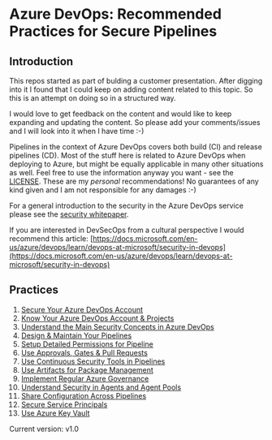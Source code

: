 # Azure DevOps: Recommended Practices for Secure Pipelines

## Introduction
This repos started as part of bulding a customer presentation. After digging into it I found that I could keep on adding content related to this topic. So this is an attempt on doing so in a structured way. 

I would love to get feedback on the content and would like to keep expanding and updating the content. So please add your comments/issues and I will look into it when I have time :-)

Pipelines in the context of Azure DevOps covers both build (CI) and release pipelines (CD). Most of the stuff here is related to Azure DevOps when deploying to Azure, but might be equally applicable in many other situations as well. Feel free to use the information anyway you want - see the [LICENSE](LICENSE). These are my _personal_ recommendations! No guarantees of any kind given and I am not responsible for any damages :-)

For a general introduction to the security in the Azure DevOps service please see the [security whitepaper](https://docs.microsoft.com/en-us/azure/devops/articles/team-services-security-whitepaper?view=azure-devops).

If you are interested in DevSecOps from a cultural perspective I would recommend this article: [https://docs.microsoft.com/en-us/azure/devops/learn/devops-at-microsoft/security-in-devops](https://docs.microsoft.com/en-us/azure/devops/learn/devops-at-microsoft/security-in-devops)

## Practices
 1. [Secure Your Azure DevOps Account][1]
 2. [Know Your Azure DevOps Account & Projects][2]
 3. [Understand the Main Security Concepts in Azure DevOps][3]
 4. [Design & Maintain Your Pipelines][4]
 5. [Setup Detailed Permissions for Pipeline][5]
 6. [Use Approvals, Gates & Pull Requests][6]
 7. [Use Continuous Security Tools in Pipelines][7]
 8. [Use Artifacts for Package Management][8]
 9. [Implement Regular Azure Governance][9]
 10. [Understand Security in Agents and Agent Pools][10]
 11. [Share Configuration Across Pipelines][11]
 12. [Secure Service Principals][12]
 13. [Use Azure Key Vault][13]


[1]: /practices-docs/01-practice.md
[2]: /practices-docs/02-practice.md
[3]: /practices-docs/03-practice.md
[4]: /practices-docs/04-practice.md
[5]: /practices-docs/05-practice.md
[6]: /practices-docs/06-practice.md
[7]: /practices-docs/07-practice.md
[8]: /practices-docs/08-practice.md
[9]: /practices-docs/09-practice.md
[10]: /practices-docs/10-practice.md
[11]: /practices-docs/11-practice.md
[12]: /practices-docs/12-practice.md
[13]: /practices-docs/13-practice.md

Current version: v1.0